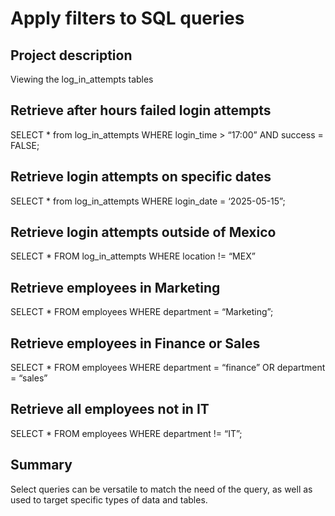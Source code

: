 # Apply filters to SQL queries

## Project description

Viewing the log\_in\_attempts tables

## Retrieve after hours failed login attempts

SELECT \* from log\_in\_attempts WHERE login\_time \> “17:00” AND success \= FALSE;

## Retrieve login attempts on specific dates

SELECT \* from log\_in\_attempts WHERE login\_date \= ‘2025-05-15”;

## Retrieve login attempts outside of Mexico

SELECT \* FROM log\_in\_attempts WHERE location \!= “MEX”

## Retrieve employees in Marketing

SELECT \* FROM employees WHERE department \= “Marketing”;

## Retrieve employees in Finance or Sales

SELECT \* FROM employees WHERE department \= “finance” OR department \= “sales”

## Retrieve all employees not in IT

SELECT \* FROM employees WHERE department \!= “IT”;

## Summary

Select queries can be versatile to match the need of the query, as well as used to target specific types of data and tables.   
